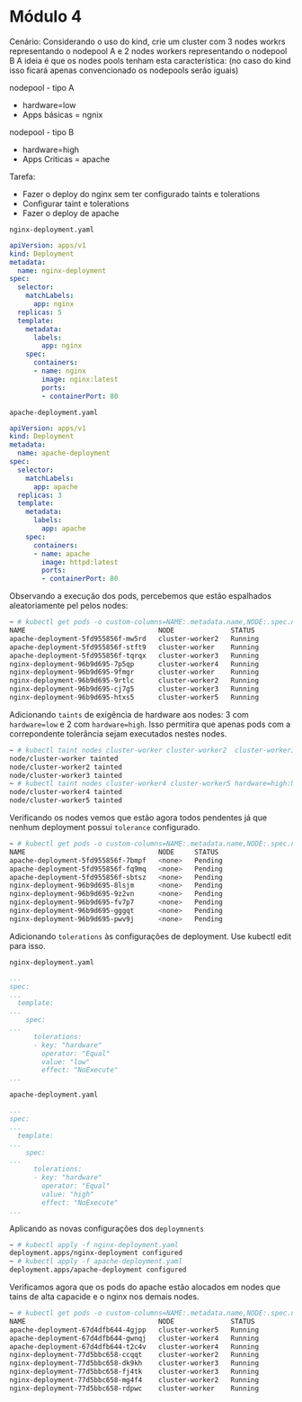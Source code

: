 # Módulo 4
Cenário: Considerando o uso do kind, crie um cluster com 3 nodes workrs representando o nodepool A e 2 nodes workers representando o nodepool B
A ideia é que os nodes pools tenham esta característica: (no caso do kind isso ficará apenas convencionado os nodepools serão iguais)

nodepool - tipo A
 - hardware=low
 - Apps básicas = ngnix

nodepool - tipo B
 - hardware=high
 - Apps Criticas = apache

Tarefa:
- Fazer o deploy do nginx sem ter configurado taints e tolerations
- Configurar taint e tolerations
- Fazer o deploy de apache

`nginx-deployment.yaml`
```yaml
apiVersion: apps/v1
kind: Deployment
metadata:
  name: nginx-deployment
spec:
  selector:
    matchLabels:
      app: nginx
  replicas: 5
  template:
    metadata:
      labels:
        app: nginx
    spec:
      containers:
      - name: nginx
        image: nginx:latest
        ports:
        - containerPort: 80
```

`apache-deployment.yaml`
```yaml
apiVersion: apps/v1
kind: Deployment
metadata:
  name: apache-deployment
spec:
  selector:
    matchLabels:
      app: apache
  replicas: 3
  template:
    metadata:
      labels:
        app: apache
    spec:
      containers:
      - name: apache
        image: httpd:latest
        ports:
        - containerPort: 80
```

Observando a execução dos pods, percebemos que estão espalhados aleatoriamente pel pelos nodes:

```bash
~ # kubectl get pods -o custom-columns=NAME:.metadata.name,NODE:.spec.nodeName,STATUS:.status.phase
NAME                                 NODE              STATUS
apache-deployment-5fd955856f-mw5rd   cluster-worker2   Running
apache-deployment-5fd955856f-stft9   cluster-worker    Running
apache-deployment-5fd955856f-tqrqx   cluster-worker3   Running
nginx-deployment-96b9d695-7p5qp      cluster-worker4   Running
nginx-deployment-96b9d695-9fmgr      cluster-worker    Running
nginx-deployment-96b9d695-9rtlc      cluster-worker2   Running
nginx-deployment-96b9d695-cj7g5      cluster-worker3   Running
nginx-deployment-96b9d695-htxs5      cluster-worker5   Running
```

Adicionando `taints` de exigência de hardware aos nodes: 3 com `hardware=low` e 2 com `hardware=high`.
Isso permitira que apenas pods com a correpondente tolerância sejam executados nestes nodes.
```bash
~ # kubectl taint nodes cluster-worker cluster-worker2  cluster-worker3 hardware=low:NoExecute
node/cluster-worker tainted
node/cluster-worker2 tainted
node/cluster-worker3 tainted
~ # kubectl taint nodes cluster-worker4 cluster-worker5 hardware=high:NoExecute
node/cluster-worker4 tainted
node/cluster-worker5 tainted
```
Verificando os nodes vemos que estão agora todos pendentes já que nenhum deployment possui `tolerance` configurado.

```bash
~ # kubectl get pods -o custom-columns=NAME:.metadata.name,NODE:.spec.nodeName,STATUS:.status.phase
NAME                                 NODE     STATUS
apache-deployment-5fd955856f-7bmpf   <none>   Pending
apache-deployment-5fd955856f-fq9mq   <none>   Pending
apache-deployment-5fd955856f-sbtsz   <none>   Pending
nginx-deployment-96b9d695-8lsjm      <none>   Pending
nginx-deployment-96b9d695-9z2vn      <none>   Pending
nginx-deployment-96b9d695-fv7p7      <none>   Pending
nginx-deployment-96b9d695-gggqt      <none>   Pending
nginx-deployment-96b9d695-pwv9j      <none>   Pending
```
Adicionando `tolerations` às configurações de deployment. Use kubectl edit para isso.

`nginx-deployment.yaml`
```yaml
...
spec:
...
  template:
...
    spec:
...
      tolerations:
      - key: "hardware"
        operator: "Equal"
        value: "low"
        effect: "NoExecute"
...
```
`apache-deployment.yaml`
```yaml
...
spec:
...
  template:
...
    spec:
...
      tolerations:
      - key: "hardware"
        operator: "Equal"
        value: "high"
        effect: "NoExecute"
...
```
Aplicando as novas configurações dos `deploymnents`
```bash
~ # kubectl apply -f nginx-deployment.yaml
deployment.apps/nginx-deployment configured
~ # kubectl apply -f apache-deployment.yaml
deployment.apps/apache-deployment configured
```

Verificamos agora que os pods do apache estão alocados em nodes que tains de alta capacide e o nginx nos demais nodes.

```bash
~ # kubectl get pods -o custom-columns=NAME:.metadata.name,NODE:.spec.nodeName,STATUS:.status.phase
NAME                                 NODE              STATUS
apache-deployment-67d4dfb644-4gjpp   cluster-worker5   Running
apache-deployment-67d4dfb644-gwnqj   cluster-worker4   Running
apache-deployment-67d4dfb644-t2c4v   cluster-worker4   Running
nginx-deployment-77d5bbc658-ccqqt    cluster-worker2   Running
nginx-deployment-77d5bbc658-dk9kh    cluster-worker3   Running
nginx-deployment-77d5bbc658-fj4tk    cluster-worker3   Running
nginx-deployment-77d5bbc658-mg4f4    cluster-worker2   Running
nginx-deployment-77d5bbc658-rdpwc    cluster-worker    Running
```

